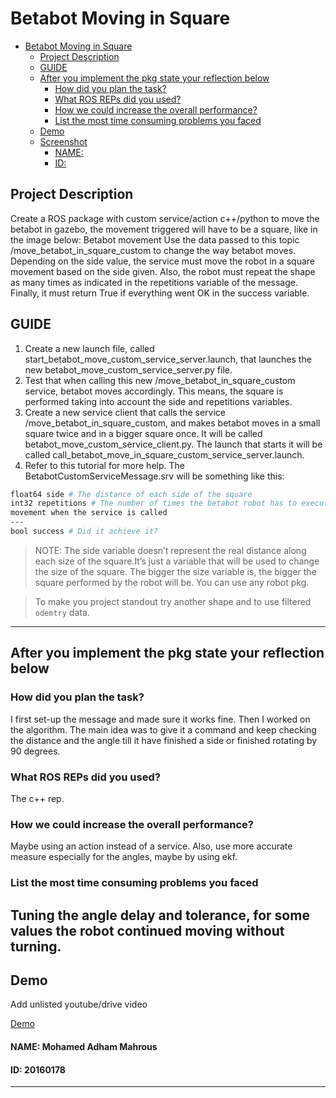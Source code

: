# Betabot Moving in Square

- [Betabot Moving in Square](#betabot-moving-in-square)
  - [Project Description](#project-description)
  - [GUIDE](#guide)
  - [After you implement the pkg state your reflection below](#after-you-implement-the-pkg-state-your-reflection-below)
    - [How did you plan the task?](#how-did-you-plan-the-task)
    - [What ROS REPs did you used?](#what-ros-reps-did-you-used)
    - [How we could increase the overall performance?](#how-we-could-increase-the-overall-performance)
    - [List the most time consuming problems you faced](#list-the-most-time-consuming-problems-you-faced)
  - [Demo](#demo)
  - [Screenshot](#screenshot)
      - [NAME:](#name)
      - [ID:](#id)

## Project Description 

Create a ROS package with custom service/action c++/python to move the betabot in gazebo, the movement
triggered will have to be a square, like in the image below:
Betabot movement Use the data passed to this topic /move_betabot_in_square_custom to change the way
betabot moves. Depending on the side value, the service must move the robot in a square
movement based on the side given. Also, the robot must repeat the shape as many times as
indicated in the repetitions variable of the message. Finally, it must return True if everything
went OK in the success variable.


## GUIDE

1. Create a new launch file, called start_betabot_move_custom_service_server.launch,
that launches the new betabot_move_custom_service_server.py file.
2. Test that when calling this new /move_betabot_in_square_custom service, betabot
moves accordingly. This means, the square is performed taking into account the side
and repetitions variables.
3. Create a new service client that calls the service /move_betabot_in_square_custom,
and makes betabot moves in a small square twice and in a bigger square once.
It will be called betabot_move_custom_service_client.py. The launch that starts it will
be called call_betabot_move_in_square_custom_service_server.launch.
4. Refer to this tutorial for more help.
The BetabotCustomServiceMessage.srv will be something like this:

```sh
float64 side # The distance of each side of the square
int32 repetitions # The number of times the betabot robot has to execute the square
movement when the service is called
---
bool success # Did it achieve it?
```

>NOTE: The side variable doesn’t represent the real distance along each size of the square.It’s just a variable that will be used to change the size of the square. The bigger the size variable is, the bigger the square performed by the robot will be. You can use any robot pkg.

>To make you project standout try another shape and to use filtered `odemtry` data.

---

## After you implement the pkg state your reflection below

### How did you plan the task?
I first set-up the message and made sure it works fine. Then I worked on the algorithm. The main idea was to give it a command and keep checking the distance and the angle till it have finished  a side or finished rotating by 90 degrees.
### What ROS REPs did you used?
The c++ rep. 
### How we could increase the overall performance?
Maybe using an action instead of a service. Also, use more accurate measure especially for the angles, maybe by using ekf.

### List the most time consuming problems you faced
Tuning the angle delay and tolerance, for some values the robot continued moving without turning.
---

## Demo
Add unlisted youtube/drive video

[Demo](https://youtu.be/e3bkx3HxbVE)

<!-- ## Screenshot

[image](yourscreenshot)

--- -->

#### NAME: Mohamed Adham Mahrous
#### ID: 20160178

---
